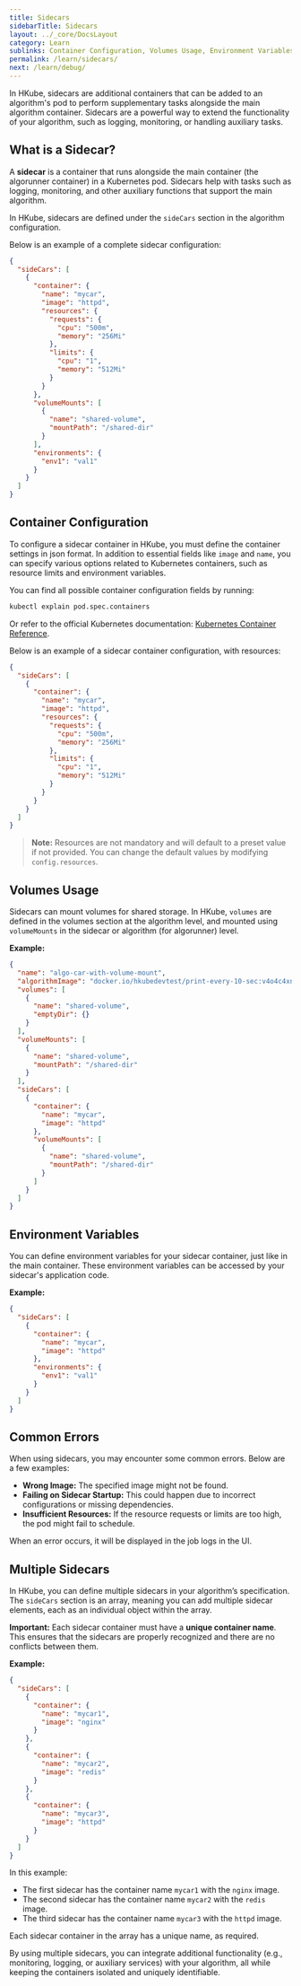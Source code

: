 ```yaml
---
title: Sidecars
sidebarTitle: Sidecars
layout: ../_core/DocsLayout
category: Learn
sublinks: Container Configuration, Volumes Usage, Environment Variables, Common Errors, Multiple Sidecars
permalink: /learn/sidecars/
next: /learn/debug/
---
```


In HKube, sidecars are additional containers that can be added to an algorithm's pod to perform supplementary tasks alongside the main algorithm container. Sidecars are a powerful way to extend the functionality of your algorithm, such as logging, monitoring, or handling auxiliary tasks.

## What is a Sidecar?

A **sidecar** is a container that runs alongside the main container (the algorunner container) in a Kubernetes pod. Sidecars help with tasks such as logging, monitoring, and other auxiliary functions that support the main algorithm.

In HKube, sidecars are defined under the `sideCars` section in the algorithm configuration.

Below is an example of a complete sidecar configuration:
```json
{
  "sideCars": [
    {
      "container": {
        "name": "mycar",
        "image": "httpd",
        "resources": {
          "requests": {
            "cpu": "500m",
            "memory": "256Mi"
          },
          "limits": {
            "cpu": "1",
            "memory": "512Mi"
          }
        }
      },
      "volumeMounts": [
        {
          "name": "shared-volume",
          "mountPath": "/shared-dir"
        }
      ],
      "environments": {
        "env1": "val1"
      }
    }
  ]
}
```

## Container Configuration

To configure a sidecar container in HKube, you must define the container settings in json format. In addition to essential fields like `image` and `name`, you can specify various options related to Kubernetes containers, such as resource limits and environment variables.

You can find all possible container configuration fields by running:
```bash
kubectl explain pod.spec.containers
```
Or refer to the official Kubernetes documentation: [Kubernetes Container Reference](https://kubernetes.io/docs/reference/kubernetes-api/workload-resources/pod-v1/#Container).

Below is an example of a sidecar container configuration, with resources:
```json
{
  "sideCars": [
    {
      "container": {
        "name": "mycar",
        "image": "httpd",
        "resources": {
          "requests": {
            "cpu": "500m",
            "memory": "256Mi"
          },
          "limits": {
            "cpu": "1",
            "memory": "512Mi"
          }
        }
      }
    }
  ]
}
```
> **Note:** Resources are not mandatory and will default to a preset value if not provided. You can change the default values by modifying `config.resources`.

## Volumes Usage
Sidecars can mount volumes for shared storage. In HKube, `volumes` are defined in the volumes section at the algorithm level, and mounted using `volumeMounts` in the sidecar or algorithm (for algorunner) level.

**Example:**
```json
{
  "name": "algo-car-with-volume-mount",
  "algorithmImage": "docker.io/hkubedevtest/print-every-10-sec:v4o4c4xne",
  "volumes": [
    {
      "name": "shared-volume",
      "emptyDir": {}
    }
  ],
  "volumeMounts": [
    {
      "name": "shared-volume",
      "mountPath": "/shared-dir"
    }
  ],
  "sideCars": [
    {
      "container": {
        "name": "mycar",
        "image": "httpd"
      },
      "volumeMounts": [
        {
          "name": "shared-volume",
          "mountPath": "/shared-dir"
        }
      ]
    }
  ]
}

```

## Environment Variables
You can define environment variables for your sidecar container, just like in the main container. These environment variables can be accessed by your sidecar's application code.

**Example:**
```json
{
  "sideCars": [
    {
      "container": {
        "name": "mycar",
        "image": "httpd"
      },
      "environments": {
        "env1": "val1"
      }
    }
  ]
}
```

## Common Errors
When using sidecars, you may encounter some common errors. Below are a few examples:

* **Wrong Image:** The specified image might not be found.
* **Failing on Sidecar Startup:** This could happen due to incorrect configurations or missing dependencies.
* **Insufficient Resources:** If the resource requests or limits are too high, the pod might fail to schedule.

When an error occurs, it will be displayed in the job logs in the UI.

## Multiple Sidecars
In HKube, you can define multiple sidecars in your algorithm’s specification. The `sideCars` section is an array, meaning you can add multiple sidecar elements, each as an individual object within the array.

**Important:** Each sidecar container must have a **unique container name**. This ensures that the sidecars are properly recognized and there are no conflicts between them.

**Example:**
```json
{
  "sideCars": [
    {
      "container": {
        "name": "mycar1",
        "image": "nginx"
      }
    },
    {
      "container": {
        "name": "mycar2",
        "image": "redis"
      }
    },
    {
      "container": {
        "name": "mycar3",
        "image": "httpd"
      }
    }
  ]
}
```
In this example:

* The first sidecar has the container name `mycar1` with the `nginx` image.
* The second sidecar has the container name `mycar2` with the `redis` image.
* The third sidecar has the container name `mycar3` with the `httpd` image.

Each sidecar container in the array has a unique name, as required.

By using multiple sidecars, you can integrate additional functionality (e.g., monitoring, logging, or auxiliary services) with your algorithm, all while keeping the containers isolated and uniquely identifiable.
